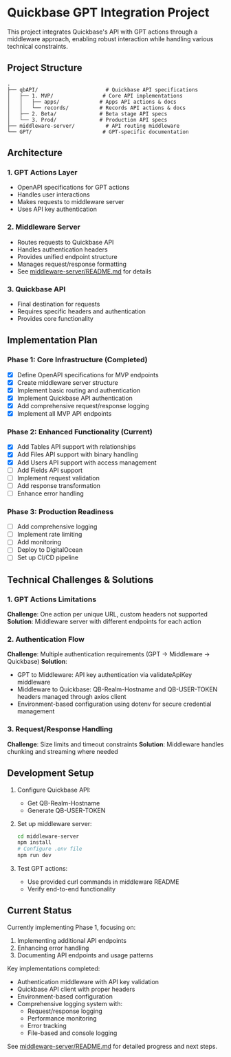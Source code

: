 # Quickbase GPT Integration Project

This project integrates Quickbase's API with GPT actions through a middleware approach, enabling robust interaction while handling various technical constraints.

## Project Structure

```
.
├── qbAPI/                      # Quickbase API specifications
│   ├── 1. MVP/                # Core API implementations
│   │   ├── apps/             # Apps API actions & docs
│   │   └── records/          # Records API actions & docs
│   ├── 2. Beta/              # Beta stage API specs
│   └── 3. Prod/              # Production API specs
├── middleware-server/          # API routing middleware
└── GPT/                       # GPT-specific documentation
```

## Architecture

### 1. GPT Actions Layer
- OpenAPI specifications for GPT actions
- Handles user interactions
- Makes requests to middleware server
- Uses API key authentication

### 2. Middleware Server
- Routes requests to Quickbase API
- Handles authentication headers
- Provides unified endpoint structure
- Manages request/response formatting
- See [middleware-server/README.md](middleware-server/README.md) for details

### 3. Quickbase API
- Final destination for requests
- Requires specific headers and authentication
- Provides core functionality

## Implementation Plan

### Phase 1: Core Infrastructure (Completed)
- [x] Define OpenAPI specifications for MVP endpoints
- [x] Create middleware server structure
- [x] Implement basic routing and authentication
- [x] Implement Quickbase API authentication
- [x] Add comprehensive request/response logging
- [x] Implement all MVP API endpoints

### Phase 2: Enhanced Functionality (Current)
- [x] Add Tables API support with relationships
- [x] Add Files API support with binary handling
- [x] Add Users API support with access management
- [ ] Add Fields API support
- [ ] Implement request validation
- [ ] Add response transformation
- [ ] Enhance error handling

### Phase 3: Production Readiness
- [ ] Add comprehensive logging
- [ ] Implement rate limiting
- [ ] Add monitoring
- [ ] Deploy to DigitalOcean
- [ ] Set up CI/CD pipeline

## Technical Challenges & Solutions

### 1. GPT Actions Limitations
**Challenge**: One action per unique URL, custom headers not supported
**Solution**: Middleware server with different endpoints for each action

### 2. Authentication Flow
**Challenge**: Multiple authentication requirements (GPT → Middleware → Quickbase)
**Solution**: 
- GPT to Middleware: API key authentication via validateApiKey middleware
- Middleware to Quickbase: QB-Realm-Hostname and QB-USER-TOKEN headers managed through axios client
- Environment-based configuration using dotenv for secure credential management

### 3. Request/Response Handling
**Challenge**: Size limits and timeout constraints
**Solution**: Middleware handles chunking and streaming where needed

## Development Setup

1. Configure Quickbase API:
   - Get QB-Realm-Hostname
   - Generate QB-USER-TOKEN

2. Set up middleware server:
   ```bash
   cd middleware-server
   npm install
   # Configure .env file
   npm run dev
   ```

3. Test GPT actions:
   - Use provided curl commands in middleware README
   - Verify end-to-end functionality

## Current Status

Currently implementing Phase 1, focusing on:
1. Implementing additional API endpoints
2. Enhancing error handling
3. Documenting API endpoints and usage patterns

Key implementations completed:
- Authentication middleware with API key validation
- Quickbase API client with proper headers
- Environment-based configuration
- Comprehensive logging system with:
  - Request/response logging
  - Performance monitoring
  - Error tracking
  - File-based and console logging

See [middleware-server/README.md](middleware-server/README.md) for detailed progress and next steps.
